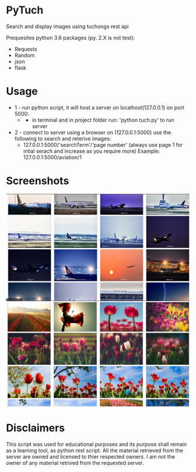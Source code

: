 # PyTuch
Search and display images using tuchongs rest api

Prequesites python 3.6 packages (py. 2.X is not test):
* Requests
* Random
* json
* flask

# Usage
* 1 - run python script, it will host a server on localhost(127.0.0.1) on port 5000:
  * - in terminal and in project folder run: 'python tuch.py' to run server
* 2 - connect to server using a browser on (127.0.0.1:5000) use the following to search and reterive images:
  * 127.0.0.1:5000/'searchTerm'/'page number' (always use page 1 for intial serach and increase as you require more)
 Example: 
        127.0.0.1:5000/aviation/1

# Screenshots
![Screenshot1 tag](https://github.com/KHZ-INTL/PyTuch/blob/master/aviation.PNG)
![Screenshot2 tag](https://github.com/KHZ-INTL/PyTuch/blob/master/tulips.PNG)

# Disclaimers
This script was used for educational purposes and its purpose shall remain as a learning tool, as python rest script. All the material retrieved from the server are owned and licensed to thier respected owners. I am not the owner of any material retrived from the requested server.

